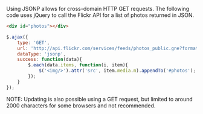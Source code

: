 Using JSONP allows for cross-domain HTTP GET requests. The following code uses jQuery to call the Flickr API for a list of photos returned in JSON.

```html
<div id="photos"></div>
```

```javascript
$.ajax({
	type: 'GET',
	url: 'http://api.flickr.com/services/feeds/photos_public.gne?format=json&jsoncallback=?',
	dataType: 'jsonp',
	success: function(data){
		$.each(data.items, function(i, item){
			$('<img/>').attr('src', item.media.m).appendTo('#photos');
		});
	}
});
```

NOTE: Updating is also possible using a GET request, but limited to around 2000 characters for some browsers and not recommended.